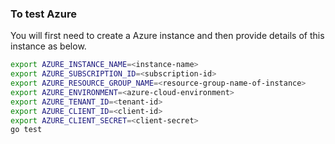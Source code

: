 ### To test Azure

You will first need to create a Azure instance and then provide details of this instance as below.

```bash
export AZURE_INSTANCE_NAME=<instance-name>
export AZURE_SUBSCRIPTION_ID=<subscription-id>
export AZURE_RESOURCE_GROUP_NAME=<resource-group-name-of-instance>
export AZURE_ENVIRONMENT=<azure-cloud-environment>
export AZURE_TENANT_ID=<tenant-id>
export AZURE_CLIENT_ID=<client-id>
export AZURE_CLIENT_SECRET=<client-secret>
go test
```
